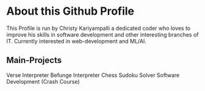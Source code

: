 # About this Github Profile

This Profile is run by Christy Kariyampalli a dedicated coder who loves to improve his skills in software development and other interesting branches of IT. 
Currently interested in web-development and ML/AI.

## Main-Projects
Verse Interpreter
Befunge Interpreter
Chess
Sudoku Solver
Software Development (Crash Course)
 

